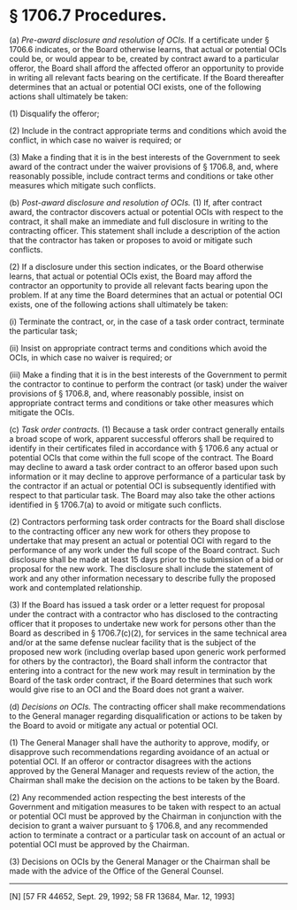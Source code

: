 # § 1706.7   Procedures.

(a) *Pre-award disclosure and resolution of OCIs.* If a certificate under § 1706.6 indicates, or the Board otherwise learns, that actual or potential OCIs could be, or would appear to be, created by contract award to a particular offeror, the Board shall afford the affected offeror an opportunity to provide in writing all relevant facts bearing on the certificate. If the Board thereafter determines that an actual or potential OCI exists, one of the following actions shall ultimately be taken:


(1) Disqualify the offeror;


(2) Include in the contract appropriate terms and conditions which avoid the conflict, in which case no waiver is required; or


(3) Make a finding that it is in the best interests of the Government to seek award of the contract under the waiver provisions of § 1706.8, and, where reasonably possible, include contract terms and conditions or take other measures which mitigate such conflicts.


(b) *Post-award disclosure and resolution of OCIs.* (1) If, after contract award, the contractor discovers actual or potential OCIs with respect to the contract, it shall make an immediate and full disclosure in writing to the contracting officer. This statement shall include a description of the action that the contractor has taken or proposes to avoid or mitigate such conflicts.


(2) If a disclosure under this section indicates, or the Board otherwise learns, that actual or potential OCIs exist, the Board may afford the contractor an opportunity to provide all relevant facts bearing upon the problem. If at any time the Board determines that an actual or potential OCI exists, one of the following actions shall ultimately be taken:


(i) Terminate the contract, or, in the case of a task order contract, terminate the particular task;


(ii) Insist on appropriate contract terms and conditions which avoid the OCIs, in which case no waiver is required; or


(iii) Make a finding that it is in the best interests of the Government to permit the contractor to continue to perform the contract (or task) under the waiver provisions of § 1706.8, and, where reasonably possible, insist on appropriate contract terms and conditions or take other measures which mitigate the OCIs.


(c) *Task order contracts.* (1) Because a task order contract generally entails a broad scope of work, apparent successful offerors shall be required to identify in their certificates filed in accordance with § 1706.6 any actual or potential OCIs that come within the full scope of the contract. The Board may decline to award a task order contract to an offeror based upon such information or it may decline to approve performance of a particular task by the contractor if an actual or potential OCI is subsequently identified with respect to that particular task. The Board may also take the other actions identified in § 1706.7(a) to avoid or mitigate such conflicts.


(2) Contractors performing task order contracts for the Board shall disclose to the contracting officer any new work for others they propose to undertake that may present an actual or potential OCI with regard to the performance of any work under the full scope of the Board contract. Such disclosure shall be made at least 15 days prior to the submission of a bid or proposal for the new work. The disclosure shall include the statement of work and any other information necessary to describe fully the proposed work and contemplated relationship.


(3) If the Board has issued a task order or a letter request for proposal under the contract with a contractor who has disclosed to the contracting officer that it proposes to undertake new work for persons other than the Board as described in § 1706.7(c)(2), for services in the same technical area and/or at the same defense nuclear facility that is the subject of the proposed new work (including overlap based upon generic work performed for others by the contractor), the Board shall inform the contractor that entering into a contract for the new work may result in termination by the Board of the task order contract, if the Board determines that such work would give rise to an OCI and the Board does not grant a waiver.


(d) *Decisions on OCIs.* The contracting officer shall make recommendations to the General manager regarding disqualification or actions to be taken by the Board to avoid or mitigate any actual or potential OCI.


(1) The General Manager shall have the authority to approve, modify, or disapprove such recommendations regarding avoidance of an actual or potential OCI. If an offeror or contractor disagrees with the actions approved by the General Manager and requests review of the action, the Chairman shall make the decision on the actions to be taken by the Board.


(2) Any recommended action respecting the best interests of the Government and mitigation measures to be taken with respect to an actual or potential OCI must be approved by the Chairman in conjunction with the decision to grant a waiver pursuant to § 1706.8, and any recommended action to terminate a contract or a particular task on account of an actual or potential OCI must be approved by the Chairman.


(3) Decisions on OCIs by the General Manager or the Chairman shall be made with the advice of the Office of the General Counsel.



---

[N] [57 FR 44652, Sept. 29, 1992; 58 FR 13684, Mar. 12, 1993]




